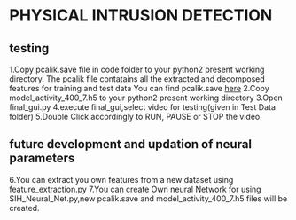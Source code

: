 
# PHYSICAL INTRUSION DETECTION

## testing
1.Copy pcalik.save file in code folder to your python2 present working directory. The pcalik file contatains all the extracted and decomposed features for training and test data
You can find pcalik.save [here](https://drive.google.com/file/d/0B5ml98STOia8T1d4cjI3Q3pFQTA/view?usp=sharing)
2.Copy model_activity_400_7.h5 to your python2 present working directory
3.Open final_gui.py
4.execute final_gui,select video for testing(given in Test Data folder)
5.Double Click accordingly to RUN, PAUSE or STOP the video.

## future development and updation of neural parameters
6.You can extract you own features from a new dataset using feature_extraction.py
7.You can create Own neural Network for using SIH_Neural_Net.py,new pcalik.save and model_activity_400_7.h5 files will be created.